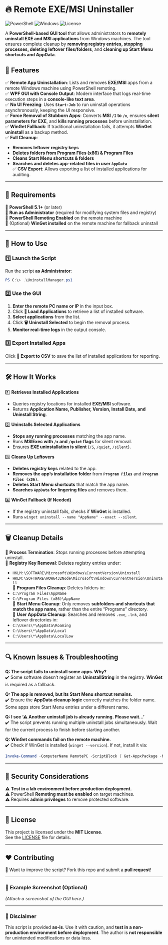 
# 🔥 Remote EXE/MSI Uninstaller
![PowerShell](https://img.shields.io/badge/PowerShell-5.1%2B-blue.svg)
![Windows](https://img.shields.io/badge/OS-Windows-green.svg)
![License](https://img.shields.io/badge/license-MIT-blue.svg)


A **PowerShell-based GUI tool** that allows administrators to **remotely uninstall EXE and MSI applications** from Windows machines. The tool ensures complete cleanup by **removing registry entries, stopping processes, deleting leftover files/folders**, and **cleaning up Start Menu shortcuts and AppData**.

## 🎯 Features

✅ **Remote App Uninstallation**: Lists and removes **EXE/MSI** apps from a remote Windows machine using PowerShell remoting.  
✅ **WPF GUI with Console Output**: Modern interface that logs real-time execution steps in a **console-like text area**.  
✅ **No UI Freezing**: Uses **`Start-Job`** to run uninstall operations asynchronously, keeping the UI responsive.  
✅ **Force Removal of Stubborn Apps**: Converts **MSI `/I` to `/x`**, ensures **silent parameters for EXE**, and **kills running processes** before uninstallation.  
✅ **WinGet Fallback**: If traditional uninstallation fails, it attempts **WinGet uninstall** as a backup method.  
✅ **Full Cleanup**:
   - **Removes leftover registry keys**  
   - **Deletes folders from Program Files (x86) & Program Files**  
   - **Cleans Start Menu shortcuts & folders**  
   - **Searches and deletes app-related files in user `AppData`**  
✅ **CSV Export**: Allows exporting a list of installed applications for auditing.  

---

## 📌 Requirements

🔹 **PowerShell 5.1+** (or later)  
🔹 **Run as Administrator** (required for modifying system files and registry)  
🔹 **PowerShell Remoting Enabled** on the remote machine  
🔹 (Optional) **WinGet installed** on the remote machine for fallback uninstall  

---

## 🚀 How to Use

### **1️⃣ Launch the Script**
Run the script **as Administrator**:
```powershell
PS C:\> .\UninstallManager.ps1
```

### **2️⃣ Use the GUI**
1. **Enter the remote PC name or IP** in the input box.
2. Click **📂 Load Applications** to retrieve a list of installed software.
3. **Select applications** from the list.
4. Click **🗑️ Uninstall Selected** to begin the removal process.
5. **Monitor real-time logs** in the output console.

### **3️⃣ Export Installed Apps**
Click **📄 Export to CSV** to save the list of installed applications for reporting.

---

## 🛠️ **How It Works**
1️⃣ **Retrieves Installed Applications**  
   - Queries registry locations for installed **EXE/MSI** software.  
   - Returns **Application Name, Publisher, Version, Install Date, and Uninstall String**.  
   
2️⃣ **Uninstalls Selected Applications**  
   - **Stops any running processes** matching the app name.  
   - Runs **MSIExec with `/x` and `/quiet` flags** for silent removal.  
   - Ensures **EXE uninstallation is silent** (`/S`, `/quiet`, `/silent`).  

3️⃣ **Cleans Up Leftovers**  
   - **Deletes registry keys** related to the app.  
   - **Removes the app’s installation folder** from **`Program Files`** and **`Program Files (x86)`**.  
   - **Deletes Start Menu shortcuts** that match the app name.  
   - **Searches `AppData` for lingering files** and removes them.

4️⃣ **WinGet Fallback (If Needed)**  
   - If the registry uninstall fails, checks if **WinGet** is installed.  
   - Runs `winget uninstall --name "AppName" --exact --silent`.  

---

## 🗑️ **Cleanup Details**
🔹 **Process Termination**: Stops running processes before attempting uninstall.  
🔹 **Registry Key Removal**: Deletes registry entries under:  
   - `HKLM:\SOFTWARE\Microsoft\Windows\CurrentVersion\Uninstall`  
   - `HKLM:\SOFTWARE\WOW6432Node\Microsoft\Windows\CurrentVersion\Uninstall`  
🔹 **Program Files Cleanup**: Deletes folders in:  
   - `C:\Program Files\AppName`  
   - `C:\Program Files (x86)\AppName`  
🔹 **Start Menu Cleanup**: Only removes **subfolders and shortcuts that match the app name**, rather than the entire “Programs” directory.  
🔹 **User AppData Cleanup**: Searches and removes `.exe`, `.lnk`, and leftover directories in:
   - `C:\Users\*\AppData\Roaming`
   - `C:\Users\*\AppData\Local`
   - `C:\Users\*\AppData\LocalLow`

---

## 🔍 **Known Issues & Troubleshooting**
**Q: The script fails to uninstall some apps. Why?**  
✔️ Some software doesn’t register an **UninstallString** in the registry. **WinGet** is required as a fallback.  

**Q: The app is removed, but its Start Menu shortcut remains.**  
✔️ Ensure the **AppData cleanup logic** correctly matches the folder name. Some apps store Start Menu entries under a different name.  

**Q: I see ‘⚠ Another uninstall job is already running. Please wait...’**  
✔️ The script prevents running multiple uninstall jobs simultaneously. Wait for the current process to finish before starting another.

**Q: WinGet commands fail on the remote machine.**  
✔️ Check if WinGet is installed (`winget --version`). If not, install it via:  
```powershell
Invoke-Command -ComputerName RemotePC -ScriptBlock { Get-AppxPackage -Name Microsoft.DesktopAppInstaller }
```

---

## 🔐 **Security Considerations**
⚠ **Test in a lab environment before production deployment.**  
⚠ PowerShell **Remoting must be enabled** on target machines.  
⚠ Requires **admin privileges** to remove protected software.  

---

## 📄 License
This project is licensed under the **MIT License**.  
See the [LICENSE](LICENSE) file for details.

---

## ❤️ **Contributing**
👥 Want to improve the script? Fork this repo and submit a **pull request**!  

---

### 📌 **Example Screenshot (Optional)**
*(Attach a screenshot of the GUI here.)*

---

### 📢 **Disclaimer**
This script is provided **as-is**. Use it with caution, and **test in a non-production environment before deployment**. The author is **not responsible** for unintended modifications or data loss.

